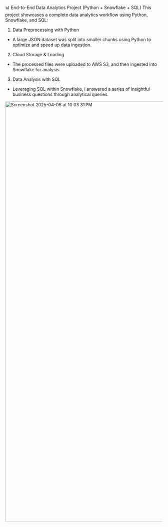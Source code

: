 📊 End-to-End Data Analytics Project (Python + Snowflake + SQL)
This project showcases a complete data analytics workflow using Python, Snowflake, and SQL:

1. Data Preprocessing with Python

* A large JSON dataset was split into smaller chunks using Python to optimize and speed up data ingestion.

2. Cloud Storage & Loading

* The processed files were uploaded to AWS S3, and then ingested into Snowflake for analysis.

3. Data Analysis with SQL

* Leveraging SQL within Snowflake, I answered a series of insightful business questions through analytical queries.


<img width="1341" alt="Screenshot 2025-04-06 at 10 03 31 PM" src="https://github.com/user-attachments/assets/4e08c55f-b74c-4d9d-ac81-0c715cb32f10" />
